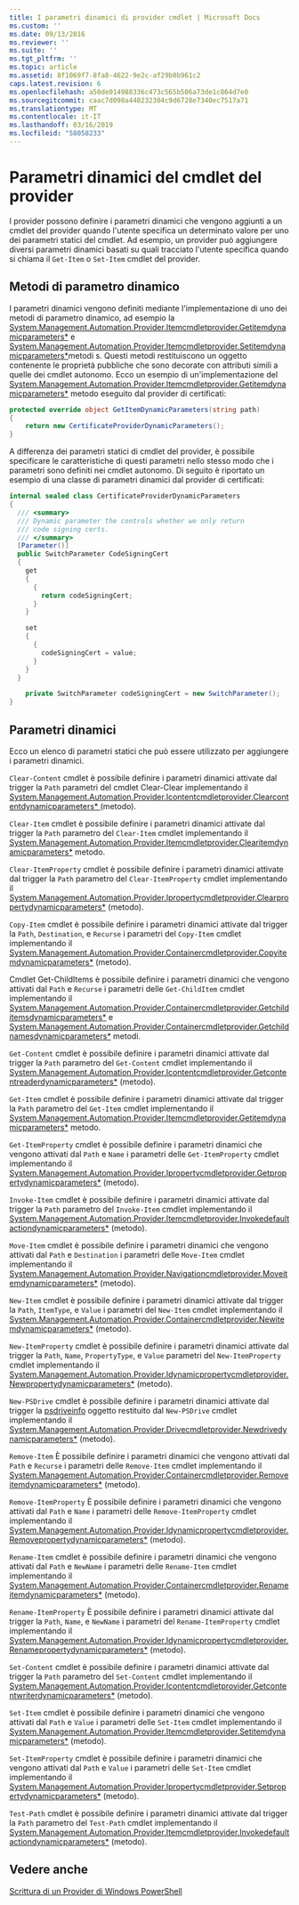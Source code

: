 ```yaml
---
title: I parametri dinamici di provider cmdlet | Microsoft Docs
ms.custom: ''
ms.date: 09/13/2016
ms.reviewer: ''
ms.suite: ''
ms.tgt_pltfrm: ''
ms.topic: article
ms.assetid: 8f1069f7-8fa8-4622-9e2c-af29b0b961c2
caps.latest.revision: 6
ms.openlocfilehash: a50de014988336c473c565b506a73de1c864d7e0
ms.sourcegitcommit: caac7d098a448232304c9d6728e7340ec7517a71
ms.translationtype: MT
ms.contentlocale: it-IT
ms.lasthandoff: 03/16/2019
ms.locfileid: "58058233"
---
```

# <a name="provider-cmdlet-dynamic-parameters"></a>Parametri dinamici del cmdlet del provider

I provider possono definire i parametri dinamici che vengono aggiunti a un cmdlet del provider quando l'utente specifica un determinato valore per uno dei parametri statici del cmdlet. Ad esempio, un provider può aggiungere diversi parametri dinamici basati su quali tracciato l'utente specifica quando si chiama il `Get-Item` o `Set-Item` cmdlet del provider.

## <a name="dynamic-parameter-methods"></a>Metodi di parametro dinamico

I parametri dinamici vengono definiti mediante l'implementazione di uno dei metodi di parametro dinamico, ad esempio la [System.Management.Automation.Provider.Itemcmdletprovider.Getitemdynamicparameters*](/dotnet/api/System.Management.Automation.Provider.ItemCmdletProvider.GetItemDynamicParameters) e [ System.Management.Automation.Provider.Itemcmdletprovider.Setitemdynamicparameters*](/dotnet/api/System.Management.Automation.Provider.ItemCmdletProvider.SetItemDynamicParameters)metodi s. Questi metodi restituiscono un oggetto contenente le proprietà pubbliche che sono decorate con attributi simili a quelle dei cmdlet autonomo. Ecco un esempio di un'implementazione del [System.Management.Automation.Provider.Itemcmdletprovider.Getitemdynamicparameters*](/dotnet/api/System.Management.Automation.Provider.ItemCmdletProvider.GetItemDynamicParameters) metodo eseguito dal provider di certificati:

```csharp
protected override object GetItemDynamicParameters(string path)
{
    return new CertificateProviderDynamicParameters();
}
```

A differenza dei parametri statici di cmdlet del provider, è possibile specificare le caratteristiche di questi parametri nello stesso modo che i parametri sono definiti nei cmdlet autonomo. Di seguito è riportato un esempio di una classe di parametri dinamici dal provider di certificati:

```csharp
internal sealed class CertificateProviderDynamicParameters
{
  /// <summary>
  /// Dynamic parameter the controls whether we only return
  /// code signing certs.
  /// </summary>
  [Parameter()]
  public SwitchParameter CodeSigningCert
  {
    get
    {
      {
        return codeSigningCert;
      }
    }

    set
    {
      {
        codeSigningCert = value;
      }
    }
  }

    private SwitchParameter codeSigningCert = new SwitchParameter();
}
```

## <a name="dynamic-parameters"></a>Parametri dinamici

Ecco un elenco di parametri statici che può essere utilizzato per aggiungere i parametri dinamici.

`Clear-Content` cmdlet è possibile definire i parametri dinamici attivate dal trigger la `Path` parametri del cmdlet Clear-Clear implementando il [System.Management.Automation.Provider.Icontentcmdletprovider.Clearcontentdynamicparameters* ](/dotnet/api/System.Management.Automation.Provider.IContentCmdletProvider.ClearContentDynamicParameters) (metodo).

`Clear-Item` cmdlet è possibile definire i parametri dinamici attivate dal trigger la `Path` parametro del `Clear-Item` cmdlet implementando il [System.Management.Automation.Provider.Itemcmdletprovider.Clearitemdynamicparameters*](/dotnet/api/System.Management.Automation.Provider.ItemCmdletProvider.ClearItemDynamicParameters) metodo.

`Clear-ItemProperty` cmdlet è possibile definire i parametri dinamici attivate dal trigger la `Path` parametro del `Clear-ItemProperty` cmdlet implementando il [ System.Management.Automation.Provider.Ipropertycmdletprovider.Clearpropertydynamicparameters*](/dotnet/api/System.Management.Automation.Provider.IPropertyCmdletProvider.ClearPropertyDynamicParameters) (metodo).

`Copy-Item` cmdlet è possibile definire i parametri dinamici attivate dal trigger la `Path`, `Destination`, e `Recurse` i parametri del `Copy-Item` cmdlet implementando il [ System.Management.Automation.Provider.Containercmdletprovider.Copyitemdynamicparameters*](/dotnet/api/System.Management.Automation.Provider.ContainerCmdletProvider.CopyItemDynamicParameters) (metodo).

Cmdlet Get-ChildItems è possibile definire i parametri dinamici che vengono attivati dal `Path` e `Recurse` i parametri delle `Get-ChildItem` cmdlet implementando il [ System.Management.Automation.Provider.Containercmdletprovider.Getchilditemsdynamicparameters*](/dotnet/api/System.Management.Automation.Provider.ContainerCmdletProvider.GetChildItemsDynamicParameters) e [System.Management.Automation.Provider.Containercmdletprovider.Getchildnamesdynamicparameters*](/dotnet/api/System.Management.Automation.Provider.ContainerCmdletProvider.GetChildNamesDynamicParameters) metodi.

`Get-Content` cmdlet è possibile definire i parametri dinamici attivate dal trigger la `Path` parametro del `Get-Content` cmdlet implementando il [ System.Management.Automation.Provider.Icontentcmdletprovider.Getcontentreaderdynamicparameters*](/dotnet/api/System.Management.Automation.Provider.IContentCmdletProvider.GetContentReaderDynamicParameters) (metodo).

`Get-Item` cmdlet è possibile definire i parametri dinamici attivate dal trigger la `Path` parametro del `Get-Item` cmdlet implementando il [System.Management.Automation.Provider.Itemcmdletprovider.Getitemdynamicparameters*](/dotnet/api/System.Management.Automation.Provider.ItemCmdletProvider.GetItemDynamicParameters) metodo.

`Get-ItemProperty` cmdlet è possibile definire i parametri dinamici che vengono attivati dal `Path` e `Name` i parametri delle `Get-ItemProperty` cmdlet implementando il [ System.Management.Automation.Provider.Ipropertycmdletprovider.Getpropertydynamicparameters*](/dotnet/api/System.Management.Automation.Provider.IPropertyCmdletProvider.GetPropertyDynamicParameters) (metodo).

`Invoke-Item` cmdlet è possibile definire i parametri dinamici attivate dal trigger la `Path` parametro del `Invoke-Item` cmdlet implementando il [ System.Management.Automation.Provider.Itemcmdletprovider.Invokedefaultactiondynamicparameters*](/dotnet/api/System.Management.Automation.Provider.ItemCmdletProvider.InvokeDefaultActionDynamicParameters) (metodo).

`Move-Item` cmdlet è possibile definire i parametri dinamici che vengono attivati dal `Path` e `Destination` i parametri delle `Move-Item` cmdlet implementando il [ System.Management.Automation.Provider.Navigationcmdletprovider.Moveitemdynamicparameters*](/dotnet/api/System.Management.Automation.Provider.NavigationCmdletProvider.MoveItemDynamicParameters) (metodo).

`New-Item` cmdlet è possibile definire i parametri dinamici attivate dal trigger la `Path`, `ItemType`, e `Value` i parametri del `New-Item` cmdlet implementando il [ System.Management.Automation.Provider.Containercmdletprovider.Newitemdynamicparameters*](/dotnet/api/System.Management.Automation.Provider.ContainerCmdletProvider.NewItemDynamicParameters) (metodo).

`New-ItemProperty` cmdlet è possibile definire i parametri dinamici attivate dal trigger la `Path`, `Name`, `PropertyType`, e `Value` parametri del `New-ItemProperty` cmdlet implementando il [ System.Management.Automation.Provider.Idynamicpropertycmdletprovider.Newpropertydynamicparameters*](/dotnet/api/System.Management.Automation.Provider.IDynamicPropertyCmdletProvider.NewPropertyDynamicParameters) (metodo).

`New-PSDrive` cmdlet è possibile definire i parametri dinamici attivate dal trigger la [psdriveinfo](/dotnet/api/System.Management.Automation.PSDriveInfo) oggetto restituito dal `New-PSDrive` cmdlet implementando il [ System.Management.Automation.Provider.Drivecmdletprovider.Newdrivedynamicparameters*](/dotnet/api/System.Management.Automation.Provider.DriveCmdletProvider.NewDriveDynamicParameters) (metodo).

`Remove-Item` È possibile definire i parametri dinamici che vengono attivati dal `Path` e `Recurse` i parametri delle `Remove-Item` cmdlet implementando il [ System.Management.Automation.Provider.Containercmdletprovider.Removeitemdynamicparameters*](/dotnet/api/System.Management.Automation.Provider.ContainerCmdletProvider.RemoveItemDynamicParameters) (metodo).

`Remove-ItemProperty` È possibile definire i parametri dinamici che vengono attivati dal `Path` e `Name` i parametri delle `Remove-ItemProperty` cmdlet implementando il [ System.Management.Automation.Provider.Idynamicpropertycmdletprovider.Removepropertydynamicparameters*](/dotnet/api/System.Management.Automation.Provider.IDynamicPropertyCmdletProvider.RemovePropertyDynamicParameters) (metodo).

`Rename-Item` cmdlet è possibile definire i parametri dinamici che vengono attivati dal `Path` e `NewName` i parametri delle `Rename-Item` cmdlet implementando il [ System.Management.Automation.Provider.Containercmdletprovider.Renameitemdynamicparameters*](/dotnet/api/System.Management.Automation.Provider.ContainerCmdletProvider.RenameItemDynamicParameters) (metodo).

`Rename-ItemProperty` È possibile definire i parametri dinamici attivate dal trigger la `Path`, `Name`, e `NewName` i parametri del `Rename-ItemProperty` cmdlet implementando il [ System.Management.Automation.Provider.Idynamicpropertycmdletprovider.Renamepropertydynamicparameters*](/dotnet/api/System.Management.Automation.Provider.IDynamicPropertyCmdletProvider.RenamePropertyDynamicParameters) (metodo).

`Set-Content` cmdlet è possibile definire i parametri dinamici attivate dal trigger la `Path` parametro del `Set-Content` cmdlet implementando il [ System.Management.Automation.Provider.Icontentcmdletprovider.Getcontentwriterdynamicparameters*](/dotnet/api/System.Management.Automation.Provider.IContentCmdletProvider.GetContentWriterDynamicParameters) (metodo).

`Set-Item` cmdlet è possibile definire i parametri dinamici che vengono attivati dal `Path` e `Value` i parametri delle `Set-Item` cmdlet implementando il [ System.Management.Automation.Provider.Itemcmdletprovider.Setitemdynamicparameters*](/dotnet/api/System.Management.Automation.Provider.ItemCmdletProvider.SetItemDynamicParameters) (metodo).

`Set-ItemProperty` cmdlet è possibile definire i parametri dinamici che vengono attivati dal `Path` e `Value` i parametri delle `Set-Item` cmdlet implementando il [ System.Management.Automation.Provider.Ipropertycmdletprovider.Setpropertydynamicparameters*](/dotnet/api/System.Management.Automation.Provider.IPropertyCmdletProvider.SetPropertyDynamicParameters) (metodo).

`Test-Path` cmdlet è possibile definire i parametri dinamici attivate dal trigger la `Path` parametro del `Test-Path` cmdlet implementando il [ System.Management.Automation.Provider.Itemcmdletprovider.Invokedefaultactiondynamicparameters*](/dotnet/api/System.Management.Automation.Provider.ItemCmdletProvider.InvokeDefaultActionDynamicParameters) (metodo).

## <a name="see-also"></a>Vedere anche

[Scrittura di un Provider di Windows PowerShell](./writing-a-windows-powershell-provider.md)